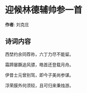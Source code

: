 # 迎候林德辅帅参一首

**作者**: 刘克庄

## 诗词内容

西埜约余同荐祢，六丁力尽不能留。

霜蹄屡蹶追风骠，皓首还登载月舟。

伊昔士元曾别驾，即今子美尚参谋。

浮荣膜外何须较，且可归来秉烛游。

